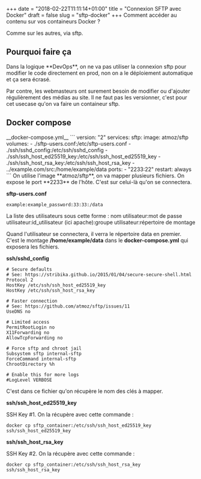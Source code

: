 +++
date = "2018-02-22T11:11:14+01:00"
title = "Connexion SFTP avec Docker"
draft = false
slug = "sftp-docker"
+++
Comment accéder au contenu sur vos containeurs Docker ?

Comme sur les autres, via sftp. 

<h2 class="post-title">Pourquoi faire ça</h2>
Dans la logique **DevOps**, on ne va pas utiliser la connexion sftp pour modifier
le code directement en prod, non on a le déploiement automatique et ça sera écrasé.

Par contre, les webmasteurs ont surement besoin de modifier ou d'ajouter régulièrement
des médias au site. Il ne faut pas les versionner, c'est pour cet usecase qu'on va
faire un containeur sftp.

<h2 class="post-title">Docker compose</h2>
__docker-compose.yml__
```
version: "2"
services:
  sftp:
    image: atmoz/sftp
    volumes:
        - ./sftp-users.conf:/etc/sftp-users.conf
        - ./ssh/sshd_config:/etc/ssh/sshd_config
        - ./ssh/ssh_host_ed25519_key:/etc/ssh/ssh_host_ed25519_key
        - ./ssh/ssh_host_rsa_key:/etc/ssh/ssh_host_rsa_key
        - ../example.com/src:/home/example/data
    ports:
        - "2233:22"
    restart: always
```
On utilise l'image **atmoz/sftp**, on va mapper plusieurs fichiers. 
On expose le port **2233** de l'hôte. C'est sur celui-là qu'on se connectera.

__sftp-users.conf__
```
example:example_password:33:33:/data
```
La liste des utilisateurs sous cette forme :
nom utilisateur:mot de passe utilisateur:id_utilisateur (ici apache):groupe utilisateur:répertoire de montage

Quand l'utilisateur se connectera, il verra le répertoire data en premier.
C'est le montage **/home/example/data** dans le __docker-compose.yml__ qui exposera les fichiers.

__ssh/sshd_config__
```
# Secure defaults
# See: https://stribika.github.io/2015/01/04/secure-secure-shell.html
Protocol 2
HostKey /etc/ssh/ssh_host_ed25519_key
HostKey /etc/ssh/ssh_host_rsa_key

# Faster connection
# See: https://github.com/atmoz/sftp/issues/11
UseDNS no

# Limited access
PermitRootLogin no
X11Forwarding no
AllowTcpForwarding no

# Force sftp and chroot jail
Subsystem sftp internal-sftp
ForceCommand internal-sftp
ChrootDirectory %h

# Enable this for more logs
#LogLevel VERBOSE
```
C'est dans ce fichier qu'on récupère le nom des clés à mapper.

__ssh/ssh_host_ed25519_key__

SSH Key #1. On la récupère avec cette commande :
```
docker cp sftp_container:/etc/ssh/ssh_host_ed25519_key ssh/ssh_host_ed25519_key
```

__ssh/ssh_host_rsa_key__

SSH Key #2. On la récupère avec cette commande :
```
docker cp sftp_container:/etc/ssh/ssh_host_rsa_key ssh/ssh_host_rsa_key
```
